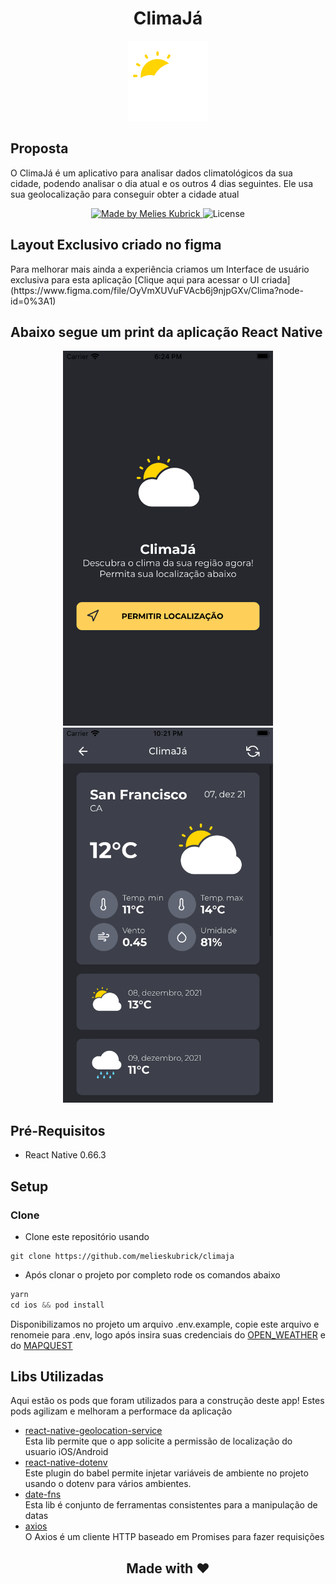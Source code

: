 <h1 align="center">ClimaJá</h1>
  <p align="center">
    <img src="src/assets/images/partlyCloudy.png">
  </p>

## Proposta
<p align="left">
   O ClimaJá é um aplicativo para analisar dados climatológicos da sua cidade, podendo analisar o dia atual e os outros 4 dias seguintes. Ele usa sua geolocalização para conseguir obter a cidade atual
</p>

<p align="center">
  <a href="https://github.com/lucasmontano">
    <img alt="Made by Melies Kubrick" src="https://img.shields.io/badge/made%20by-Melies%20Kubrick-brightgreen">
  </a>
  <img alt="License" src="https://img.shields.io/badge/license-MIT-%2304D361">
</p>

## Layout Exclusivo criado no figma
  <p align="left">
   Para melhorar mais ainda a experiência criamos um Interface de usuário exclusiva para esta aplicação
   [Clique aqui para acessar o UI criada](https://www.figma.com/file/OyVmXUVuFVAcb6j9njpGXv/Clima?node-id=0%3A1)
</p>

## Abaixo segue um print da aplicação React Native
<p align="center">
    <img src="home.png" height="600">
    <img src="climate.png" height="600">
</p>

## Pré-Requisitos
* React Native 0.66.3

## Setup

### Clone

- Clone este repositório usando

```
git clone https://github.com/melieskubrick/climaja
```

- Após clonar o projeto por completo rode os comandos abaixo

```JAVASCRIPT
yarn
cd ios && pod install
```

Disponibilizamos no projeto um arquivo .env.example, copie este arquivo e renomeie para .env, logo após insira suas credenciais do [OPEN_WEATHER](https://openweathermap.org/api)
e do [MAPQUEST](https://developer.mapquest.com/documentation/)

## Libs Utilizadas
Aqui estão os pods que foram utilizados para a construção deste app! Estes pods agilizam e melhoram a performace da aplicação
* [react-native-geolocation-service](https://github.com/Agontuk/react-native-geolocation-service)
<br/>Esta lib permite que o app solicite a permissão de localização do usuario iOS/Android
* [react-native-dotenv](https://github.com/goatandsheep/react-native-dotenv)
<br/>Este plugin do babel permite injetar variáveis de ambiente no projeto usando o dotenv para vários ambientes.
* [date-fns](https://date-fns.org)
<br/>Esta lib é conjunto de ferramentas consistentes para a manipulação de datas
* [axios](https://github.com/axios/axios)
<br/>O Axios é um cliente HTTP baseado em Promises para fazer requisições




 <h2 align="center">
   Made with ♥
</h2>
